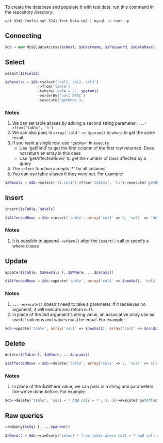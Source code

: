 To create the database and populate it with test data, run this command in the repository directory:

`cat 3241_Config.sql 3241_Test_Data.sql | mysql -u root -p`

## Connecting
```php
$db = new MySQLDataAccess($sHost, $sUsername, $sPassword, $sDatabase);
```

## Select
```php
select($sFields)
```
```php
$aResults = $db->select('col1, col2, col3')
               ->from('table')
               ->where('col4 = ?', $param1)
               ->orderBy('col1 DESC')
               ->execute('getRows');
```
### Notes
1. We can set table aliases by adding a second string parameter: `...->from('table', 't')`
2. We can also pass in `array('col4' => $param1)` to `where` to get the same result
3. If you want a single row, use `'getRow'` in `execute`
    * Use 'getField' to get the first column of the first row returned. Does not return an array in this case
    * Use 'getAffectedRows' to get the number of rows affected by a query
4. The `select` function accepts '*' for all columns
5. You can use table aliases if they were set. For example:
```php
$aResuls = $db->select('t1.col1')->from('table1', 't1')->execute('getRows');
```

## Insert
```php
insert($sTable, $aVals)
```
```php
$iAffectedRows = $db->insert('table', array('col1' => 5, 'col2' => 'Hello', 'col3' => 'World'))->execute('getAffectedRows');
```
### Notes
1. It is possible to append `->where()` after the `insert()` call to specify a where clause

## Update
```php
update($sTable, $aNewVals [, $aWhere, ...$params])
```
```php
$iAffectedRows = $db->update('table', array('col1' => $newVal1, 'col2' => $newVal2), "col2 > ?", $someParam)->execute('getAffectedRows');
```
### Notes
1. `...->execute()` doesn't need to take a paremeter. If it receieves no argument, it will execute and return `null`.
2. In place of the 3rd argument's string value, an associative array can be used if columns and values must be equal. For example:
```php
$db->update('table', array('col1' => $newVal1), array('col2' => $conditialValue1))->execute();
```

## Delete
```php
delete($sTable [, $aWhere, ...$params])
```
```php
$iAffectedRows = $db->delete('table', array('col1' => 5, 'col2' => 6))->execute('getAffectedRows');
```
### Notes
1. In place of the $aWhere value, we can pass in a string and parameters like we've done before. For example:
```php
$db->delete('table', 'col1 = ? AND col2 = ?', 5, 6)->execute('getAffectedRows');
```

## Raw queries
```php
rawQuery($sSql [, ...$params])
```
```php
$aResult = $db->rawQuery("select * from table where col1 = ? and col4 = ? and col3 is null", 5, 2)->execute('getRows');
```
